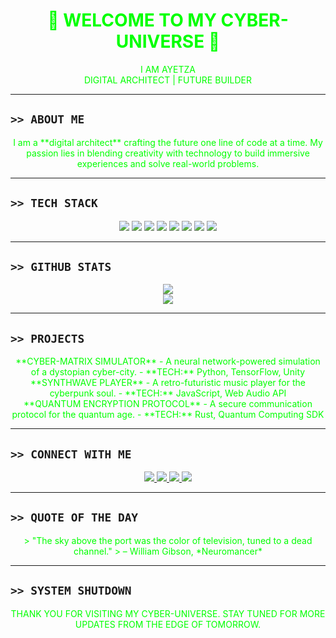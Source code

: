<h1 align="center">
  <span style="color: #00ff00;">🚀 WELCOME TO MY CYBER-UNIVERSE 🚀</span>  
</h1>

<p align="center">
  <span style="color: #00ff00;">I AM AYETZA</span>  
  <br>
  <span style="color: #00ff00;">DIGITAL ARCHITECT | FUTURE BUILDER</span>  
</p>

---

## **`>> ABOUT ME`**

<p align="center">
  <span style="color: #00ff00;">
    I am a **digital architect** crafting the future one line of code at a time.  
    My passion lies in blending creativity with technology to build immersive experiences and solve real-world problems.  
  </span>  
</p>

---

## **`>> TECH STACK`**

<p align="center">
  <img src="https://img.shields.io/badge/-HTML-E34F26?style=for-the-badge&logo=html5&logoColor=white">
  <img src="https://img.shields.io/badge/-CSS-1572B6?style=for-the-badge&logo=css3&logoColor=white">
  <img src="https://img.shields.io/badge/-JavaScript-F7DF1E?style=for-the-badge&logo=javascript&logoColor=black">
  <img src="https://img.shields.io/badge/-Python-3776AB?style=for-the-badge&logo=python&logoColor=white">
  <img src="https://img.shields.io/badge/-React-61DAFB?style=for-the-badge&logo=react&logoColor=black">
  <img src="https://img.shields.io/badge/-Node.js-339933?style=for-the-badge&logo=node.js&logoColor=white">
  <img src="https://img.shields.io/badge/-MongoDB-47A248?style=for-the-badge&logo=mongodb&logoColor=white">
  <img src="https://img.shields.io/badge/-Docker-2496ED?style=for-the-badge&logo=docker&logoColor=white">
</p>

---

## **`>> GITHUB STATS`**

<p align="center">
  <img src="https://github-readme-stats.vercel.app/api?username=ayetza&show_icons=true&theme=radical&hide_border=true&bg_color=0d1117&text_color=00ff00&title_color=00ff00&icon_color=00ff00">
  <br>
  <img src="https://github-readme-streak-stats.herokuapp.com/?user=ayetza&theme=radical&hide_border=true&background=0d1117&stroke=00ff00&ring=00ff00&fire=00ff00&currStreakLabel=00ff00">
</p>

---

## **`>> PROJECTS`**

<p align="center">
  <span style="color: #00ff00;">
    **CYBER-MATRIX SIMULATOR**  
    - A neural network-powered simulation of a dystopian cyber-city.  
    - **TECH:** Python, TensorFlow, Unity  
  </span>  
  <br>
  <span style="color: #00ff00;">
    **SYNTHWAVE PLAYER**  
    - A retro-futuristic music player for the cyberpunk soul.  
    - **TECH:** JavaScript, Web Audio API  
  </span>  
  <br>
  <span style="color: #00ff00;">
    **QUANTUM ENCRYPTION PROTOCOL**  
    - A secure communication protocol for the quantum age.  
    - **TECH:** Rust, Quantum Computing SDK  
  </span>  
</p>

---

## **`>> CONNECT WITH ME`**

<p align="center">
  <a href="https://linkedin.com/in/yourprofile">
    <img src="https://img.shields.io/badge/-LinkedIn-0A66C2?style=for-the-badge&logo=linkedin&logoColor=white">
  </a>
  <a href="https://twitter.com/yourhandle">
    <img src="https://img.shields.io/badge/-Twitter-1DA1F2?style=for-the-badge&logo=twitter&logoColor=white">
  </a>
  <a href="mailto:youremail@example.com">
    <img src="https://img.shields.io/badge/-Email-D14836?style=for-the-badge&logo=gmail&logoColor=white">
  </a>
  <a href="https://discord.com/users/yourid">
    <img src="https://img.shields.io/badge/-Discord-5865F2?style=for-the-badge&logo=discord&logoColor=white">
  </a>
</p>

---

## **`>> QUOTE OF THE DAY`**

<p align="center">
  <span style="color: #00ff00;">
    > "The sky above the port was the color of television, tuned to a dead channel."  
    > – William Gibson, *Neuromancer*  
  </span>  
</p>

---

## **`>> SYSTEM SHUTDOWN`**

<p align="center">
  <span style="color: #00ff00;">
    THANK YOU FOR VISITING MY CYBER-UNIVERSE. STAY TUNED FOR MORE UPDATES FROM THE EDGE OF TOMORROW.  
  </span>  
</p>